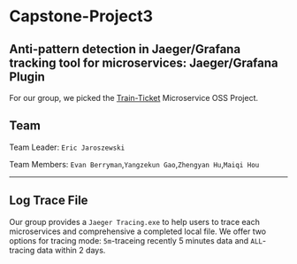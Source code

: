 # Capstone-Project3
##  Anti-pattern detection in Jaeger/Grafana tracking tool for microservices: Jaeger/Grafana Plugin
For our group, we picked the [Train-Ticket](https://github.com/FudanSELab/train-ticket) Microservice OSS Project.

## Team
Team Leader: `Eric Jaroszewski`

Team Members: `Evan Berryman`,`Yangzekun Gao`,`Zhengyan Hu`,`Maiqi Hou`

---
## Log Trace File
Our group provides a `Jaeger Tracing.exe` to help users to trace each microservices and comprehensive a completed local file. We offer two options for tracing mode: `5m`-traceing recently 5 minutes data and `ALL`-tracing data within 2 days.
